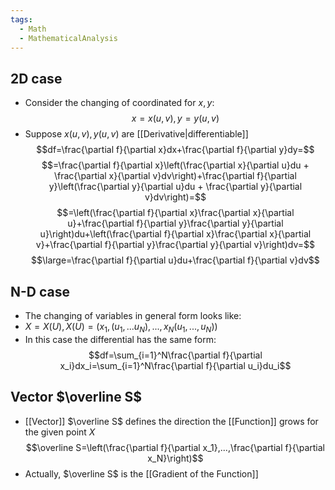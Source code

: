 ```yaml
---
tags:
  - Math
  - MathematicalAnalysis
---
```

## 2D case
- Consider the changing of coordinated for $x,y$: $$x=x(u,v), y=y(u,v)$$
- Suppose $x(u,v), y(u,v)$ are [[Derivative|differentiable]]
$$df=\frac{\partial f}{\partial x}dx+\frac{\partial f}{\partial y}dy=$$
$$=\frac{\partial f}{\partial x}\left(\frac{\partial x}{\partial u}du + \frac{\partial x}{\partial v}dv\right)+\frac{\partial f}{\partial y}\left(\frac{\partial y}{\partial u}du + \frac{\partial y}{\partial v}dv\right)=$$
$$=\left(\frac{\partial f}{\partial x}\frac{\partial x}{\partial u}+\frac{\partial f}{\partial y}\frac{\partial y}{\partial u}\right)du+\left(\frac{\partial f}{\partial x}\frac{\partial x}{\partial v}+\frac{\partial f}{\partial y}\frac{\partial y}{\partial v}\right)dv=$$
$$\large=\frac{\partial f}{\partial u}du+\frac{\partial f}{\partial v}dv$$
## N-D case
- The changing of variables in general form looks like:
- $X=X(U), X(U)=(x_1,(u_1,...u_N),...,x_N(u_1,...,u_N))$
- In this case the differential has the same form: 
$$df=\sum_{i=1}^N\frac{\partial f}{\partial x_i}dx_i=\sum_{i=1}^N\frac{\partial f}{\partial u_i}du_i$$
## Vector $\overline S$
- [[Vector]] $\overline S$ defines the direction the [[Function]] grows for the given point $X$
$$\overline S=\left(\frac{\partial f}{\partial x_1},...,\frac{\partial f}{\partial x_N}\right)$$
- Actually, $\overline S$ is the [[Gradient of the Function]] 